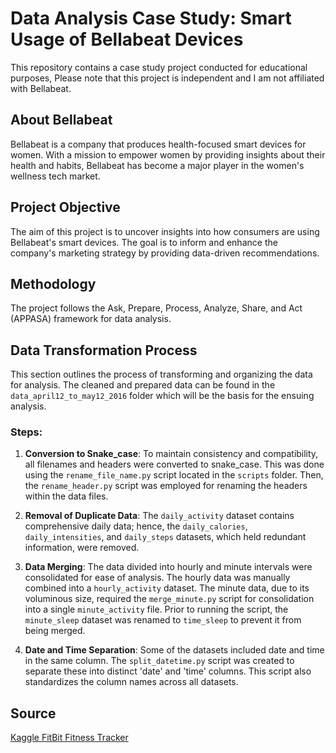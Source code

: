 # Data Analysis Case Study: Smart Usage of Bellabeat Devices
This repository contains a case study project conducted for educational purposes, Please note that this project is independent and I am not affiliated with Bellabeat.


## About Bellabeat
Bellabeat is a company that produces health-focused smart devices for women. With a mission to empower women by providing insights about their health and habits, Bellabeat has become a major player in the women's wellness tech market.

## Project Objective
The aim of this project is to uncover insights into how consumers are using Bellabeat's smart devices. The goal is to inform and enhance the company's marketing strategy by providing data-driven recommendations.

## Methodology
The project follows the Ask, Prepare, Process, Analyze, Share, and Act (APPASA) framework for data analysis.

## Data Transformation Process
This section outlines the process of transforming and organizing the data for analysis. The cleaned and prepared data can be found in the `data_april12_to_may12_2016` folder which will be the basis for the ensuing analysis.

  ### Steps:
  1. **Conversion to Snake_case**: To maintain consistency and compatibility, all filenames and headers were converted to snake_case. This was done using the `rename_file_name.py` script located in the `scripts` folder. Then, the `rename_header.py` script was employed for renaming the headers within the data files.

  2. **Removal of Duplicate Data**: The `daily_activity` dataset contains comprehensive daily data; hence, the `daily_calories`, `daily_intensities`, and `daily_steps` datasets, which held redundant information, were removed.

  3. **Data Merging**: The data divided into hourly and minute intervals were consolidated for ease of analysis. The hourly data was manually combined into a `hourly_activity` dataset.
  The minute data, due to its voluminous size, required the `merge_minute.py` script for consolidation into a single `minute_activity` file. Prior to running the script, the `minute_sleep` dataset was renamed to `time_sleep` to prevent it from being merged.
  
  4. **Date and Time Separation**: Some of the datasets included date and time in the same column. The `split_datetime.py` script was created to separate these into distinct 'date' and 'time' columns. This script also standardizes the column names across all datasets.

## Source
[Kaggle FitBit Fitness Tracker](https://www.kaggle.com/datasets/arashnic/fitbit)
